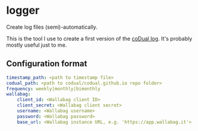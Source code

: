 # logger

Create log files (semi)-automatically. 

This is the tool I use to create a first version of the [coDual log](https://codual.github.io/log). It's probably mostly useful just to me.

## Configuration format

```yaml
timestamp_path: <path to timestamp file>
codual_path: <path to codual/codual.github.io repo folder>
frequency: weekly|monthly|bimonthly
wallabag:
    client_id: <Wallabag client ID>
    client_secret: <Wallabag client secret>
    username: <Wallabag username>
    password: <Wallabag password>
    base_url: <Wallabag instance URL, e.g. 'https://app.wallabag.it'>

```
